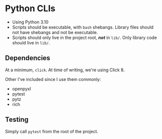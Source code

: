 # Python CLIs

- Using Python 3.10
- Scripts should be executable, with `bash` shebangs. Library files should not have shebangs and not
  be executable.
- Scripts should only live in the project root, **_not_** in `lib/`. Only library code should live
  in `lib/`.

## Dependencies

At a minimum, `click`. At time of writing, we're using Click 8.

Other I've included since I use them commonly:

- openpyxl
- pytest
- pytz
- rich

## Testing

Simply call `pytest` from the root of the project.

